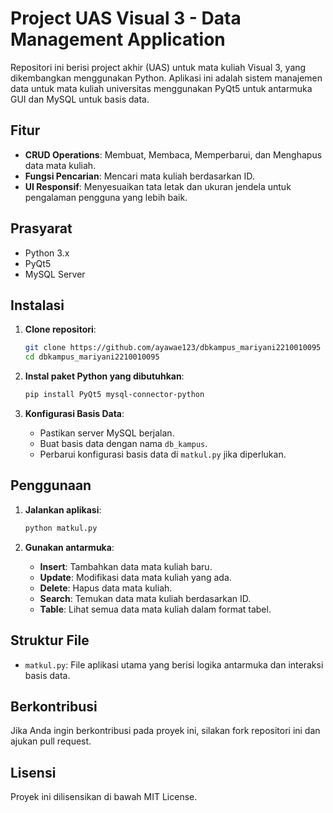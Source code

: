 # Project UAS Visual 3 - Data Management Application

Repositori ini berisi project akhir (UAS) untuk mata kuliah Visual 3, yang dikembangkan menggunakan Python. Aplikasi ini adalah sistem manajemen data untuk mata kuliah universitas menggunakan PyQt5 untuk antarmuka GUI dan MySQL untuk basis data.

## Fitur

- **CRUD Operations**: Membuat, Membaca, Memperbarui, dan Menghapus data mata kuliah.
- **Fungsi Pencarian**: Mencari mata kuliah berdasarkan ID.
- **UI Responsif**: Menyesuaikan tata letak dan ukuran jendela untuk pengalaman pengguna yang lebih baik.

## Prasyarat

- Python 3.x
- PyQt5
- MySQL Server

## Instalasi

1. **Clone repositori**:
    ```bash
    git clone https://github.com/ayawae123/dbkampus_mariyani2210010095
    cd dbkampus_mariyani2210010095
    ```

2. **Instal paket Python yang dibutuhkan**:
    ```bash
    pip install PyQt5 mysql-connector-python
    ```

3. **Konfigurasi Basis Data**:
    - Pastikan server MySQL berjalan.
    - Buat basis data dengan nama `db_kampus`.
    - Perbarui konfigurasi basis data di `matkul.py` jika diperlukan.

## Penggunaan

1. **Jalankan aplikasi**:
    ```bash
    python matkul.py
    ```

2. **Gunakan antarmuka**:
    - **Insert**: Tambahkan data mata kuliah baru.
    - **Update**: Modifikasi data mata kuliah yang ada.
    - **Delete**: Hapus data mata kuliah.
    - **Search**: Temukan data mata kuliah berdasarkan ID.
    - **Table**: Lihat semua data mata kuliah dalam format tabel.

## Struktur File

- `matkul.py`: File aplikasi utama yang berisi logika antarmuka dan interaksi basis data.

## Berkontribusi

Jika Anda ingin berkontribusi pada proyek ini, silakan fork repositori ini dan ajukan pull request.

## Lisensi

Proyek ini dilisensikan di bawah MIT License.
